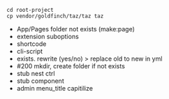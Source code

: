 ```
cd root-project
cp vendor/goldfinch/taz/taz taz
```

- App/Pages folder not exists (make:page)
- extension suboptions
- shortcode
- cli-script
- exists. rewrite (yes/no) > replace old to new in yml
- #200 mkdir, create folder if not exists
- stub nest ctrl
- stub component
- admin menu_title capitilize
